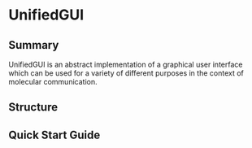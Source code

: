 # UnifiedGUI
## Summary
UnifiedGUI is an abstract implementation of a graphical user interface which can be used for a variety of different purposes in the context of molecular communication.
## Structure
## Quick Start Guide

